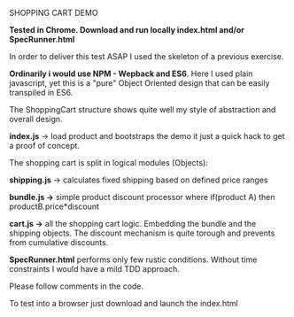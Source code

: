 SHOPPING CART DEMO 

**Tested in Chrome. Download and run locally index.html and/or SpecRunner.html**

In order to deliver this test ASAP I used the skeleton of a previous exercise.

**Ordinarily i would use NPM - Wepback and ES6**. Here I used plain javascript, yet this is a "pure" Object Oriented design that can be easily transpiled in ES6.

The ShoppingCart structure shows quite well my style of abstraction and overall design.

**index.js** -> load product and bootstraps the demo it just a quick hack to get a proof of concept.

The shopping cart is split in logical modules (Objects):

**shipping.js** -> calculates fixed shipping based on defined price ranges

**bundle.js ->** simple product discount processor where if(product A) then productB.price*discount

**cart.js ->** all the shopping cart logic. Embedding the bundle and the shipping objects. The discount mechanism is quite torough and prevents from cumulative discounts.

**SpecRunner.html** performs only few rustic conditions. Without time constraints I would have a mild TDD approach.

Please follow comments in the code.

To test into a browser just download and launch the index.html

